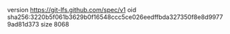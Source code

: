 version https://git-lfs.github.com/spec/v1
oid sha256:3220b5f061b3629b0f16548ccc5ce026eedffbda327350f8e8d99779ad81d373
size 8068

